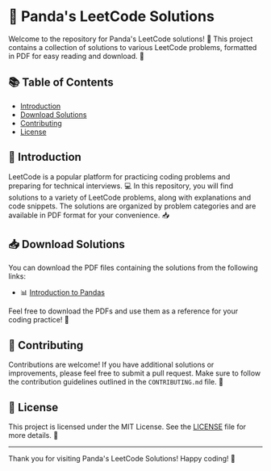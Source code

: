 # 🐼 Panda's LeetCode Solutions

Welcome to the repository for Panda's LeetCode solutions! 🎉 This project contains a collection of solutions to various LeetCode problems, formatted in PDF for easy reading and download. 📄

## 📚 Table of Contents

- [Introduction](#introduction)
- [Download Solutions](#download-solutions)
- [Contributing](#contributing)
- [License](#license)

## 📝 Introduction

LeetCode is a popular platform for practicing coding problems and preparing for technical interviews. 💻 In this repository, you will find solutions to a variety of LeetCode problems, along with explanations and code snippets. The solutions are organized by problem categories and are available in PDF format for your convenience. 📥

## 📥 Download Solutions

You can download the PDF files containing the solutions from the following links:

- 📊 [Introduction to Pandas](https://github.com/ErNehaSharma/pandas-beginner-leetcode/blob/main/Introduction%20to%20Pandas.pdf)

Feel free to download the PDFs and use them as a reference for your coding practice! 🚀

## 🤝 Contributing

Contributions are welcome! If you have additional solutions or improvements, please feel free to submit a pull request. Make sure to follow the contribution guidelines outlined in the `CONTRIBUTING.md` file. 🙌

## 📜 License

This project is licensed under the MIT License. See the [LICENSE](LICENSE) file for more details. 📄

---

Thank you for visiting Panda's LeetCode Solutions! Happy coding! 🎊